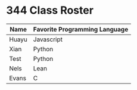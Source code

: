 # 344 Class Roster


| Name      | Favorite Programming Language |
|-----------|-------------------------------|
| Huayu     | Javascript                    |
| Xian      | Python                        |
| Test      | Python                        |
| Nels      | Lean                          | 
| Evans     | C                             |